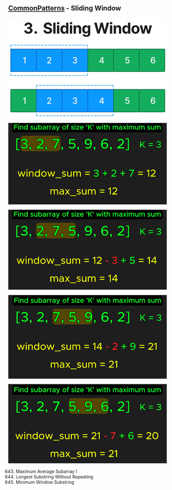 ## [CommonPatterns](/README.md#common-patterns) - Sliding Window

![image](imgs\sliding-window-0.png)

![image](imgs\sliding-window-1.png)

![image](imgs\sliding-window-2.png)

![image](imgs\sliding-window-3.png)

![image](imgs\sliding-window-4.png)


643. Maximum Average Subarray I
3. Longest Substring Without Repeating
76. Minimum Window Substring
